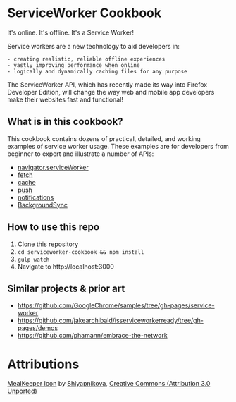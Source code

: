 # ServiceWorker Cookbook

It's online. It's offline. It's a Service Worker!

Service workers are a new technology to aid developers in:

	- creating realistic, reliable offline experiences
	- vastly improving performance when online
	- logically and dynamically caching files for any purpose

The ServiceWorker API, which has recently made its way into Firefox Developer Edition, will change the way web and mobile app developers make their websites fast and functional!

## What is in this cookbook?

This cookbook contains dozens of practical, detailed, and working examples of service worker usage.  These examples are for developers from beginner to expert and illustrate a number of APIs:

- [navigator.serviceWorker](https://developer.mozilla.org/en-US/docs/Web/API/Service_Worker_API)
- [fetch](https://developer.mozilla.org/en-US/docs/Web/API/GlobalFetch/fetch)
- [cache](https://developer.mozilla.org/en-US/docs/Web/API/Cache)
- [push](https://developer.mozilla.org/en-US/docs/Web/API/Simple_Push_API)
- [notifications](https://developer.mozilla.org/en-US/docs/Web/API/notification)
- [BackgroundSync](https://developer.mozilla.org/en-US/docs/Web/API/ServiceWorkerRegistration/sync)

## How to use this repo

1.  Clone this repository
2.  `cd serviceworker-cookbook && npm install`
3.  `gulp watch`
4.  Navigate to http://localhost:3000

## Similar projects & prior art

- https://github.com/GoogleChrome/samples/tree/gh-pages/service-worker
- https://github.com/jakearchibald/isserviceworkerready/tree/gh-pages/demos
- https://github.com/phamann/embrace-the-network

# Attributions

[MealKeeper Icon](https://www.iconfinder.com/icons/51445/cook_book_recipe_group_icon) by [Shlyapnikova](http://shlyapnikova.deviantart.com/), [Creative Commons (Attribution 3.0 Unported)](http://creativecommons.org/licenses/by/3.0/)
